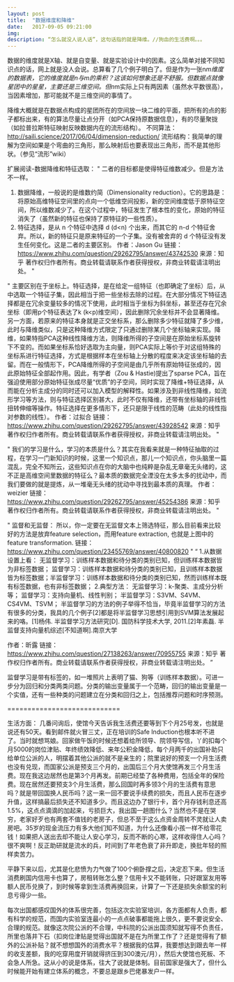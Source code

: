 ```yaml
---
layout: post
title:  "数据维度和降维"
date:   2017-09-05 09:21:00
img: 
description: “怎么就没人说人话”，这句话指的就是降维。//狗血的生活费啊。。。
---
```


数据的维度就是X轴、就是自变量、就是实验设计中的因素。这么简单对接不同知识点的话，网上就是没人会说。总算看了几个例子明白了。但是作为一张n*m维度的数据表，它的维度就是n与m的乘积？这该如何想象还是不舒服。但数据点就像星团中的星星，主要还是三维空间。但n*m实际上只有两因素（虽然水平数很高），当因素增加，那可能就不是三维空间的事情了。

降维大概就是在数据点构成的星团所在的空间放一块二维的平面，把所有的点的影子都标出来，有的算法尽量让点分开（如PCA保持原数据信息），有的尽量聚拢（如拉普拉斯特征映射反映数据内在的流形结构）。
不同算法：http://saili.science/2017/06/04/dimension-reduction/
流形结构：我简单的理解为空间如果是个弯曲的三角形，那么映射后也要表现出三角形，而不是其他形状。（参见“流形”wiki）


扩展阅读-数据降维和特征选取：
"
二者的目标都是使得特征维数减少。但是方法不一样。
1. 数据降维，一般说的是维数约简（Dimensionality reduction）。它的思路是：将原始高维特征空间里的点向一个低维空间投影，新的空间维度低于原特征空间，所以维数减少了。在这个过程中，特征发生了根本性的变化，原始的特征消失了（虽然新的特征也保持了原特征的一些性质）。
2. 特征选择，是从 n 个特征中选择 d (d<n) 个出来，而其它的 n-d 个特征舍弃。所以，新的特征只是原来特征的一个子集。没有被舍弃的 d 个特征没有发生任何变化。这是二者的主要区别。
作者：Jason Gu
链接：https://www.zhihu.com/question/29262795/answer/43742530
来源：知乎
著作权归作者所有。商业转载请联系作者获得授权，非商业转载请注明出处。
"

"
主要区别在于坐标上。特征选择，是在给定一组特征（也即确定了坐标）后，从中选取一个特征子集，因此相当于把一些坐标去除的过程。在大部分情况下特征选择都是在冗余变量较多的情况下使用，此时相当于坐标为斜坐标，甚至还存在冗余坐标（即用p个特征表达了k (k<p)维空间），因此删除冗余坐标并不会显著降维。另一方面，若原来的特征本身就是正交坐标系，那么删除多少特征就降了多少维，此时与降维类似，只是这种降维方式限定了只通过删除某几个坐标轴来实现。降维，如果特指PCA这种线性降维方法，则降维所得的子空间是在原始坐标系旋转下不变的。而如果坐标系恰好选取为主向量，则PCA实际上等价于对这组特殊的坐标系进行特征选择，方式是根据样本在坐标轴上分散的程度来决定该坐标轴的去留。而在一般情形下，PCA降维所得的子空间是由几乎所有原始特征张成的，因此原始特征全部起作用。因此，有学者（Zou & Hastie)提出了sparse PCA，旨在强迫使用部分原始特征张成尽量“优质”的子空间，同时实现了降维+特征选择，从而能在分析主成分的同时还可以加入模型的解释性。如果涉及到非线性降维，如流形学习等方法，则与特征选择区别甚大，此时不仅有降维，还带有坐标轴的非线性扭转伸缩等操作。特征选择在更多情形下，还只是限于线性的范畴（此处的线性指对参数的线性）。
作者：过拟合
链接：https://www.zhihu.com/question/29262795/answer/43928542
来源：知乎
著作权归作者所有。商业转载请联系作者获得授权，非商业转载请注明出处。
"

"
我们的学习是什么，学习的本质是什么？其实在我看来就是一种特征抽取的过程，在学习一门新知识的时候，这里一个知识点，那儿一个知识点，你头脑里一篇混乱，完全不知所云，这些知识点在你的大脑中也纯粹是杂乱无章毫无头绪的，这不正是高维空间里数据的特征么？最本质的数据完全湮没在太多太多的扰动中，而我们要做的就是提炼，从一堆毫无头绪的扰动中寻找到最本质的真理。
作者：weizier
链接：https://www.zhihu.com/question/29262795/answer/45254386
来源：知乎
著作权归作者所有。商业转载请联系作者获得授权，非商业转载请注明出处。
"

"
监督和无监督：
所以，你一定要在无监督文本上筛选特征，那么目前看来比较好的方法是放弃feature selection，而用feature extraction, 也就是上图中的feature transformation.
链接：https://www.zhihu.com/question/23455769/answer/40800820
"
“
1.从数据设置上看：
无监督学习：训练样本数据和待分类的类别已知，但训练样本数据皆为非标签数据；
监督学习：训练样本数据和待分类的类别已知，且训练样本数据皆为标签数据；半监督学习：训练样本数据和待分类的类别已知，然而训练样本既有标签数据，也有非标签数据；
2.典型方法：
无监督学习：k-聚类、主成分分析等；
监督学习：支持向量机、线性判别；   半监督学习：S3VM、S4VM、CS4VM、TSVM；
半监督学习的方法的例子举得不恰当，毕竟半监督学习的方法有很多的分类，我具的几个例子[2]都是将半监督学习思想引用到SVM算法发展起来的咯。[1]杨伟. 半监督学习方法研究[D]. 国防科学技术大学, 2011.[2]年素磊. 半监督支持向量机综述[不知道啊].南京大学

作者：昕露
链接：https://www.zhihu.com/question/27138263/answer/70955755
来源：知乎
著作权归作者所有。商业转载请联系作者获得授权，非商业转载请注明出处。
”

监督学习是带有标签的，如一堆照片上表明了猫、狗等（训练样本数据）。可进一步分为回归和分类两类问题。分类的输出变量属于一个范畴，回归的输出变量是一个实值，还有一些种类的问题建立在分类和回归之上，包括推荐问题和时序预测。



============================

生活方面：
几番问询后，使馆今天告诉我生活费还要等到下个月25号发，也就是说还有50天。看到邮件就火冒三丈，正在培训的Safe Induction也根本听不进了。当时就想骂娘。回家做午饭的时候还想着给所领导、院领导写信，丫的扣每个月5000的岗位津贴、年终绩效降低、来年公积金降低，每个月两千的出国补助只给单位公派的人，明摆着其他公派的就不是亲生的；院里说好的预支一个月生活费也没有兑现，而国家公派是预支三个月的，出国后三个月大使馆再发三个月生活费。现在我这边居然也是第3个月再发。前期已经垫了各种费用，包括全年的保险费。现在居然还要预支3个月生活费，那么回国时再多领3个月的生活费有意思吗？就是带回国换人民币吗？这一来一回不要说手续费的损失，而且人民币在逐步升值，这样搞最后损失还不知道多少。而且这边办了银行卡，首个月存钱利息还高1.5%，这点点滴滴的加起来，亏损巨大，我出国一趟图什么？当然也不是在哭穷，老家好歹也有两套不值钱的老房子，但总不至于这么点资金周转不灵就让人卖房吧。35岁的现金流压力有多大他们知不知道，为什么还像看小孩一样不给零花钱！如果把人送出去却不能让人安心学习，反而不断的心寒，这样收得住人心吗？很不爽啊！反正助研就是流水的兵，时间到了年老色衰了非升即走，换批年轻的照样卖苦力。

平静下来以后，尤其是化悲愤为力气做了100个俯卧撑之后，决定忍下来。但生活消费刷国内信用卡也算了，房租转账怎么整？信用卡又不能转账，只好跟室友用等额人民币兑换了，到时候等拿到生活费再换回来，计算了一下还是损失余额宝的利息亏得少一些。

每次出国都感叹国外的体系很完善，包括这次实验室培训，各方面都有人负责，都有科学的规范，而国内实验室连最小的一点点破事都能拖上很久，更不要说安全、合理的规范。就像这次院公派的不合理，中科院的公派出国须知就写得不负责任，所里也落井下石（扣岗位津贴是觉得出国就不是在为所里工作了？还是觉得有了额外的公派补贴？就不想想国外的消费水平？根据我的估算，我要想达到跟去年一样的收支差额，我的吃穿用度开销就得挤压到300澳元/月），然后大使馆也死板、不会急人所急。这从小的说是体系，往大了说就是体制。目前国家是强大了，但什么时候能开始有建立体系的概念，不要总是跟乡巴佬暴发户一样。